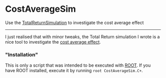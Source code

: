 # CostAverageSim
Use the [TotalReturnSimulation](https://github.com/pbielefeldt/TotalReturnSimulation) to investigate the cost average effect 

--- 

I just realised that with minor tweaks, the Total Return simulation I wrote is a nice tool to investigate the [cost average effect](https://en.wikipedia.org/wiki/Dollar_cost_averaging).



### "Installation"
This is only a script that was intended to be executed with [ROOT](https://root.cern.ch/ "ROOT web page").
If you have ROOT installed, execute it by running `root CostAverageSim.C+`.
